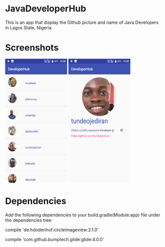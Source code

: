 # JavaDeveloperHub
This is an app that display the Github picture and name of Java Developers in Lagos State, Nigeria.

# Screenshots

<img src="https://github.com/ajibadeseun/JavaDeveloperHub/blob/master/Screenshot_20180303-143833.png" width="200" height="400" />
<img src="https://github.com/ajibadeseun/JavaDeveloperHub/blob/master/Screenshot_20180303-143838.png" width="200" height="400" />

# Dependencies 
Add the following dependencies to your build.gradle(Module:app) file under the dependencies tree:


 compile 'de.hdodenhof:circleimageview:2.1.0'

 compile 'com.github.bumptech.glide:glide:4.0.0'
